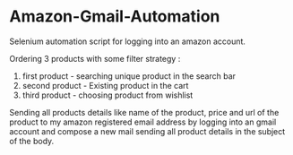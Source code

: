 # Amazon-Gmail-Automation

Selenium automation script for logging into an amazon account. 

Ordering 3 products with some filter strategy :
1. first product - searching unique product in the search bar
2. second product - Existing product in the cart
3. third product - choosing product from wishlist

Sending all products details like name of the product, price and url of the product to my 
amazon registered email address by logging into an gmail account 
and compose a new mail sending all product details in the subject of the body.
